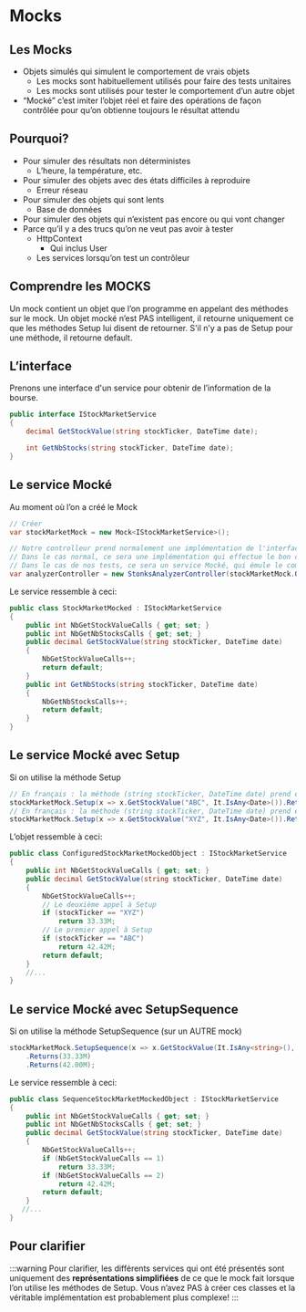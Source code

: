 # Mocks

## Les Mocks

- Objets simulés qui simulent le comportement de vrais objets
    - Les mocks sont habituellement utilisés pour faire des tests unitaires
    - Les mocks sont utilisés pour tester le comportement d’un autre objet
- “Mocké” c’est imiter l’objet réel et faire des opérations de façon contrôlée pour qu’on obtienne toujours le résultat attendu

## Pourquoi?

- Pour simuler des résultats non déterministes
    - L’heure, la température, etc.
- Pour simuler des objets avec des états difficiles à  reproduire
    - Erreur réseau
- Pour simuler des objets qui sont lents
    - Base de données
- Pour simuler des objets qui n’existent pas encore ou qui vont changer
- Parce qu’il y a des trucs qu’on ne veut pas avoir à tester
    - HttpContext
        - Qui inclus User
    - Les services lorsqu’on test un contrôleur

## Comprendre les MOCKS

Un mock contient un objet que l’on programme en appelant des méthodes sur le mock.
Un objet mocké n’est PAS intelligent, il retourne uniquement ce que les méthodes Setup lui disent de retourner.
S'il n’y a pas de Setup pour une méthode, il retourne default.

## L’interface

Prenons une interface d'un service pour obtenir de l’information de la bourse.

```csharp
public interface IStockMarketService
{
    decimal GetStockValue(string stockTicker, DateTime date);

    int GetNbStocks(string stockTicker, DateTime date);
}
```

## Le service Mocké

Au moment où l’on a créé le Mock

```csharp
// Créer 
var stockMarketMock = new Mock<IStockMarketService>();

// Notre controlleur prend normalement une implémentation de l'interface du service.
// Dans le cas normal, ce sera une implémentation qui effectue le bon comportement.
// Dans le cas de nos tests, ce sera un service Mocké, qui émule le comportement d'une implémentation de service. 
var analyzerController = new StonksAnalyzerController(stockMarketMock.Object);
```

Le service ressemble à ceci:

```csharp
public class StockMarketMocked : IStockMarketService
{
    public int NbGetStockValueCalls { get; set; }
    public int NbGetNbStocksCalls { get; set; }
    public decimal GetStockValue(string stockTicker, DateTime date)
    {
        NbGetStockValueCalls++;
        return default;
    }
    public int GetNbStocks(string stockTicker, DateTime date)
    {
        NbGetNbStocksCalls++;
        return default;
    }
}
```

## Le service Mocké avec Setup

Si on utilise la méthode Setup

```csharp
// En français : la méthode (string stockTicker, DateTime date) prend en paramètre "ABC" et n'importe quelle date, et retourne 42.42.
stockMarketMock.Setup(x => x.GetStockValue("ABC", It.IsAny<Date>()).Returns(42.42M);
// En français : la méthode (string stockTicker, DateTime date) prend en paramètre "XYZ" et n'importe quelle date, et retourne 33.33.
stockMarketMock.Setup(x => x.GetStockValue("XYZ", It.IsAny<Date>()).Returns(33.33M);
```

L’objet ressemble à ceci:

```csharp
public class ConfiguredStockMarketMockedObject : IStockMarketService
{
    public int NbGetStockValueCalls { get; set; }
    public decimal GetStockValue(string stockTicker, DateTime date)
    {
        NbGetStockValueCalls++;
        // Le deuxième appel à Setup
        if (stockTicker == "XYZ")
            return 33.33M;
        // Le premier appel à Setup
        if (stockTicker == "ABC")
            return 42.42M;
        return default;
    }
    //...
}
```

## Le service Mocké avec SetupSequence

Si on utilise la méthode SetupSequence (sur un AUTRE mock)

```csharp
stockMarketMock.SetupSequence(x => x.GetStockValue(It.IsAny<string>(), It.IsAny<DateTime>()))
    .Returns(33.33M)
    .Returns(42.00M);
```

Le service ressemble à ceci:

```csharp
public class SequenceStockMarketMockedObject : IStockMarketService
{
    public int NbGetStockValueCalls { get; set; }
    public int NbGetNbStocksCalls { get; set; }
    public decimal GetStockValue(string stockTicker, DateTime date)
    {
        NbGetStockValueCalls++;
        if (NbGetStockValueCalls == 1)
            return 33.33M;
        if (NbGetStockValueCalls == 2)
            return 42.42M;
        return default;
    }
   //...
}
```

## Pour clarifier

:::warning
Pour clarifier, les différents services qui ont été présentés sont uniquement des **représentations simplifiées** de ce que le mock fait lorsque l’on utilise les méthodes de Setup. Vous n’avez PAS à créer ces classes et la véritable implémentation est probablement plus complexe!
:::
